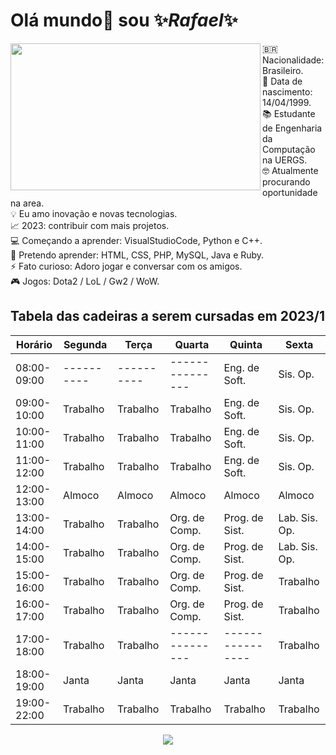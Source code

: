 # Olá mundo👋 sou ✨*Rafael*✨

<p> <img src="https://i.pinimg.com/originals/2b/cc/0e/2bcc0e11960ebe99ec2c4d402328a970.gif" width="400" height="235" align="left">
🇧🇷 Nacionalidade: Brasileiro.<br/p>
📅 Data de nascimento: 14/04/1999.<br/p>
📚 Estudante de Engenharia da Computação na UERGS.<br/p>
🤓 Atualmente procurando oportunidade na area.<br/p> 
💡 Eu amo inovação e novas tecnologias.<br/p>
📈 2023: contribuir com mais projetos.<br/p>
💻 Começando a aprender: VisualStudioCode, Python e C++.<br/p>
🚀 Pretendo aprender: HTML, CSS, PHP, MySQL, Java e Ruby.<br/p> 
⚡ Fato curioso: Adoro jogar e conversar com os amigos.<br/p>
🎮 Jogos: Dota2 / LoL / Gw2 / WoW.<br/p>
</p> 
    
## Tabela das cadeiras a serem cursadas em 2023/1
| Horário     | Segunda  | Terça    | Quarta        | Quinta         | Sexta         |
|-------------|----------|----------|---------------|----------------|---------------|
| 08:00-09:00 |----------|----------|---------------| Eng. de Soft.  | Sis. Op.      |    
| 09:00-10:00 | Trabalho | Trabalho | Trabalho      | Eng. de Soft.  | Sis. Op.      |    
| 10:00-11:00 | Trabalho | Trabalho | Trabalho      | Eng. de Soft.  | Sis. Op.      |
| 11:00-12:00 | Trabalho | Trabalho | Trabalho      | Eng. de Soft.  | Sis. Op.      |
| 12:00-13:00 | Almoco   | Almoco   | Almoco        | Almoco         | Almoco        |   
| 13:00-14:00 | Trabalho | Trabalho | Org. de Comp. | Prog. de Sist. | Lab. Sis. Op. |
| 14:00-15:00 | Trabalho | Trabalho | Org. de Comp. | Prog. de Sist. | Lab. Sis. Op. |
| 15:00-16:00 | Trabalho | Trabalho | Org. de Comp. | Prog. de Sist. | Trabalho      |
| 16:00-17:00 | Trabalho | Trabalho | Org. de Comp. | Prog. de Sist. | Trabalho      |
| 17:00-18:00 | Trabalho | Trabalho |---------------|----------------| Trabalho      |
| 18:00-19:00 | Janta    | Janta    | Janta         | Janta          | Janta         |
| 19:00-22:00 | Trabalho | Trabalho | Trabalho      | Trabalho       | Trabalho      |



<p align='center'>
    <img src="https://i.pinimg.com/originals/e5/93/ab/e593ab0589d5f1b389e4dfbcce2bce20.gif" />
</p>
